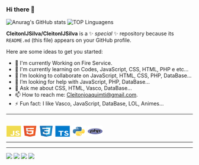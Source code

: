 ### Hi there 👋
![Anurag's GitHub stats](https://github-readme-stats.vercel.app/api?username=CleitonIJSilva&theme=dracula)
![TOP Linguagens](https://github-readme-stats.vercel.app/api/top-langs/?username=CleitonIJSilva&layout=compact&theme=dracula)

**CleitonIJSilva/CleitonIJSilva** is a ✨ _special_ ✨ repository because its `README.md` (this file) appears on your GitHub profile.

Here are some ideas to get you started:

- 🔭 I'm currently Working on Fire Service.
- 🌱 I'm currently learning on Codes, JavaScript, CSS, HTML, PHP e etc...
- 👯 I’m looking to collaborate on JavaScript, HTML, CSS, PHP, DataBase...
- 🤔 I’m looking for help with JavaScript, PHP, DataBase...
- 💬 Ask me about CSS, HTML, Vasco, DataBase...
- 📫 How to reach me: Cleitonjoaquimti@gmail.com.
- ⚡ Fun fact: I like Vasco, JavaScript, DataBase, LOL, Animes...
<hr>
<div style="display: inline_block"><br>
  <img align="center" alt="Cleiton-Js" height="30" width="40" src="https://raw.githubusercontent.com/devicons/devicon/master/icons/javascript/javascript-plain.svg">
  <img align="center" alt="Cleiton-HTML" height="30" width="40" src="https://raw.githubusercontent.com/devicons/devicon/master/icons/html5/html5-original.svg">
  <img align="center" alt="Cleiton-CSS" height="30" width="40" src="https://raw.githubusercontent.com/devicons/devicon/master/icons/css3/css3-original.svg">
  <img align="center" alt="Ts" height="30" width="40" src="https://raw.githubusercontent.com/devicons/devicon/master/icons/typescript/typescript-plain.svg">
 <img align="center" alt="Python" height="30" width="40" src="https://raw.githubusercontent.com/devicons/devicon/master/icons/python/python-original.svg">
  <img align="center" alt="PHP" height="30" width="40" src="https://raw.githubusercontent.com/devicons/devicon/master/icons/php/php-original.svg">

</div>
<hr>
<hr>  <a href="https://www.youtube.com" target="_blank"><img src="https://img.shields.io/badge/YouTube-FF0000?style=for-the-badge&logo=youtube&logoColor=white" target="_blank"></a>
  <a href="https://instagram.com" target="_blank"><img src="https://img.shields.io/badge/-Instagram-%23E4405F?style=for-the-badge&logo=instagram&logoColor=white" target="_blank"></a>
  <a href = "mailto:cleitonjoaquim@gmail.com"><img src="https://img.shields.io/badge/-Gmail-%23333?style=for-the-badge&logo=gmail&logoColor=white" target="_blank"></a>
  <a href="https://www.linkedin.com" target="_blank"><img src="https://img.shields.io/badge/-LinkedIn-%230077B5?style=for-the-badge&logo=linkedin&logoColor=white" target="_blank"></a> 
</div>
